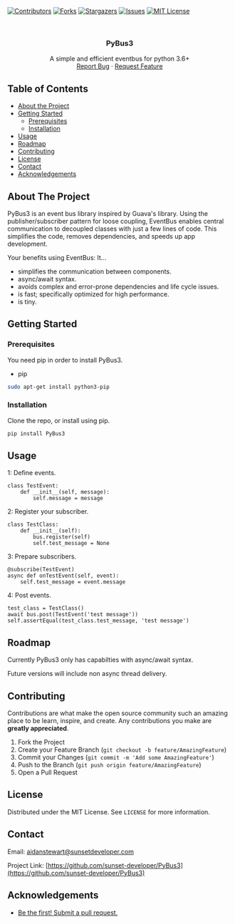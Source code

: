 [![Contributors][contributors-shield]][contributors-url]
[![Forks][forks-shield]][forks-url]
[![Stargazers][stars-shield]][stars-url]
[![Issues][issues-shield]][issues-url]
[![MIT License][license-shield]][license-url]



<!-- PROJECT LOGO -->
<br />
<p align="center">
  <h3 align="center">PyBus3</h3>

  <p align="center">
    A simple and efficient eventbus for python 3.6+ 
    <br />
    <a href="https://github.com/sunset-developer/PyBus3/issues">Report Bug</a>
    ·
    <a href="https://github.com/sunset-developer/PyBus3/issues">Request Feature</a>
  </p>
</p>



<!-- TABLE OF CONTENTS -->
## Table of Contents

* [About the Project](#about-the-project)
* [Getting Started](#getting-started)
  * [Prerequisites](#prerequisites)
  * [Installation](#installation)
* [Usage](#usage)
* [Roadmap](#roadmap)
* [Contributing](#contributing)
* [License](#license)
* [Contact](#contact)
* [Acknowledgements](#acknowledgements)



<!-- ABOUT THE PROJECT -->
## About The Project

PyBus3 is an event bus library inspired by Guava's library. Using the publisher/subscriber pattern for loose coupling, EventBus enables central communication to decoupled classes with just a few lines of code. This simplifies the code, removes dependencies, and speeds up app development.

Your benefits using EventBus: It… 
* simplifies the communication between components.
* async/await syntax.
* avoids complex and error-prone dependencies and life cycle issues.
* is fast; specifically optimized for high performance.
* is tiny.

<!-- GETTING STARTED -->
## Getting Started


### Prerequisites

You need pip in order to install PyBus3.
* pip
```sh
sudo apt-get install python3-pip
```

### Installation

Clone the repo, or install using pip.
```sh
pip install PyBus3
```

<!-- USAGE EXAMPLES -->
## Usage
1: Define events.
```
class TestEvent:
    def __init__(self, message):
        self.message = message
```

2: Register your subscriber.
```
class TestClass:
    def __init__(self):
        bus.register(self)
        self.test_message = None
```

3: Prepare subscribers.
```
@subscribe(TestEvent)
async def onTestEvent(self, event):
    self.test_message = event.message
```

4: Post events.
```
test_class = TestClass()
await bus.post(TestEvent('test message'))
self.assertEqual(test_class.test_message, 'test message')
```


<!-- ROADMAP -->
## Roadmap

Currently PyBus3 only has capabilties with async/await syntax. 

Future versions will include non async thread delivery. 

<!-- CONTRIBUTING -->
## Contributing

Contributions are what make the open source community such an amazing place to be learn, inspire, and create. Any contributions you make are **greatly appreciated**.

1. Fork the Project
2. Create your Feature Branch (`git checkout -b feature/AmazingFeature`)
3. Commit your Changes (`git commit -m 'Add some AmazingFeature'`)
4. Push to the Branch (`git push origin feature/AmazingFeature`)
5. Open a Pull Request

<!-- LICENSE -->
## License

Distributed under the MIT License. See `LICENSE` for more information.

<!-- CONTACT -->
## Contact

Email: aidanstewart@sunsetdeveloper.com

Project Link: [https://github.com/sunset-developer/PyBus3](https://github.com/sunset-developer/PyBus3)



<!-- ACKNOWLEDGEMENTS -->
## Acknowledgements

* [Be the first! Submit a pull request.](https://github.com/sunset-developer/PyBus3/pulls)





<!-- MARKDOWN LINKS & IMAGES -->
<!-- https://www.markdownguide.org/basic-syntax/#reference-style-links -->
[contributors-shield]: https://img.shields.io/github/contributors/sunset-developer/PyBus3.svg?style=flat-square
[contributors-url]: https://github.com/sunset-developer/PyBus3/graphs/contributors
[forks-shield]: https://img.shields.io/github/forks/sunset-developer/PyBus3.svg?style=flat-square
[forks-url]: https://github.com/sunset-developer/PyBus3/network/members
[stars-shield]: https://img.shields.io/github/stars/sunset-developer/PyBus3.svg?style=flat-square
[stars-url]: https://github.com/sunset-developer/PyBus3/stargazers
[issues-shield]: https://img.shields.io/github/issues/sunset-developer/PyBus3.svg?style=flat-square
[issues-url]: https://github.com/sunset-developer/PyBus3/issues
[license-shield]: https://img.shields.io/github/license/sunset-developer/PyBus3.svg?style=flat-square
[license-url]: https://github.com/sunset-developer/PyBus3/blob/master/LICENSE.txt
[linkedin-shield]: https://img.shields.io/badge/-LinkedIn-black.svg?style=flat-square&logo=linkedin&colorB=555
[linkedin-url]: https://linkedin.com/in/othneildrew
[product-screenshot]: images/screenshot.png
